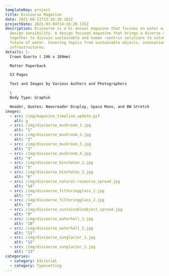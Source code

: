 ```yaml
---
templateKey: project
title: Discourse Magazine
date: 2021-08-21T13:16:20.101Z
projectDate: 2021-03-04T14:16:20.115Z
description: Discourse is a bi annual magazine that focuses on water with a
  design sensibility. A design focused magazine that brings a diverse community
  together to discuss sustainable and human —centric solutions to solve the
  future of water. Covering topics from sustainable objects, innovations, to
  infrastructures.
details: |-
  Crown Quarto ( 246 x 189mm)

  Matter Paperback

  53 Pages

  Text and Images by Various Authors and Photographers

  \
  Body Type: Graphik

  Header, Quotes: Newsreader Display, Space Mono, and BW Stretch
images:
  - src: /img/magazine_timeline_update.gif
    alt: g
  - src: /img/discourse_mushroom_1.jpg
    alt: "1"
  - src: /img/discourse_mushroom_2.jpg
    alt: "2"
  - src: /img/discourse_mushroom_3.jpg
    alt: "3"
  - src: /img/discourse_mushroom_4.jpg
    alt: "4"
  - src: /img/discourse_binchotan_1.jpg
    alt: "5"
  - src: /img/discourse_binchotan_2.jpg
    alt: "6"
  - src: /img/discourse_natural-resource_spread.jpg
    alt: "14"
  - src: /img/discourse_filteringglass_1.jpg
    alt: "7"
  - src: /img/discourse_filteringglass_2.jpg
    alt: "8"
  - src: /img/discourse_sustainableobject_spread.jpg
    alt: "9"
  - src: /img/discourse_waterhall_1.jpg
    alt: "10"
  - src: /img/discourse_waterhall_2.jpg
    alt: "11"
  - src: /img/discourse_sunglacier_1.jpg
    alt: "12"
  - src: /img/discourse_sunglacier_2.jpg
    alt: "13"
categories:
  - category: Editorial
  - category: Typesetting
---
```

